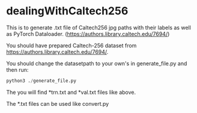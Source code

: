 # dealingWithCaltech256
This is to generate .txt file of Caltech256 jpg paths with their labels as well as PyTorch Dataloader. (https://authors.library.caltech.edu/7694/)

You should have prepared Caltech-256 dataset from https://authors.library.caltech.edu/7694/. 

You should change the datasetpath to your own's in generate_file.py and then run:
```python
python3 ./generate_file.py
```
The you will find \*trn.txt and \*val.txt files like above.

The \*.txt files can be used like convert.py
